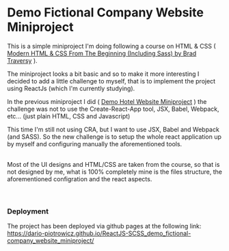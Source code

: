 # Demo Fictional Company Website Miniproject

This is a simple miniproject I'm doing following a course on HTML & CSS ( [Modern HTML & CSS From The Beginning (Including Sass) by Brad Traversy](https://www.udemy.com/course/modern-html-css-from-the-beginning/) ).

The miniproject looks a bit basic and so to make it more interesting I decided to add a little challenge to myself, that is to implement the project using ReactJs (which I'm currently studying).

In the previous miniproject I did ( [Demo Hotel Website Miniproject](https://github.com/dario-piotrowicz/ReactJS-CSS_demo_hotel_website_miniproject) ) the challenge was not to use the Create-React-App tool, JSX, Babel, Webpack, etc... (just plain HTML, CSS and Javascript)

This time I'm still not using CRA, but I want to use JSX, Babel and Webpack (and SASS). So the new challenge is to setup the whole react application up by myself and configuring manually the aforementioned tools.

\
Most of the UI designs and HTML/CSS are taken from the course, so that is not designed by me, what is 100% completely mine is the files structure, the aforementioned configration and the react aspects.
\
\
\
&NewLine;

### Deployment

The project has been deployed via github pages at the following link:\
 https://dario-piotrowicz.github.io/ReactJS-SCSS_demo_fictional-company_website_miniproject/
